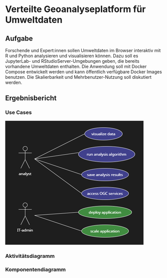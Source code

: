 # Verteilte Geoanalyseplatform für Umweltdaten

## Aufgabe

Forschende und Expert:innen sollen Umweltdaten im Browser interaktiv mit R und Python analysieren und visualisieren können. Dazu soll es JupyterLab- und RStudioServer-Umgebungen geben, die bereits vorhandene Umweltdaten enthalten.
Die Anwendung soll mit Docker Compose entwickelt werden und kann öffentlich verfügbare Docker Images benutzen.
Die Skalierbarkeit und Mehrbenutzer-Nutzung soll diskutiert werden.

## Ergebnisbericht
### Use Cases

![Use Case Diagram](diagrams/use-cases.png "Use Case Diagram")

### Aktivitätsdiagramm

### Komponentendiagramm
